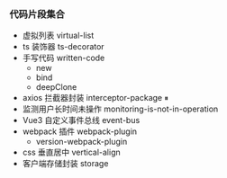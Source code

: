 ### 代码片段集合

- 虚拟列表 virtual-list
- ts 装饰器 ts-decorator
- 手写代码 written-code
    - new
    - bind
    - deepClone
- axios 拦截器封装 interceptor-package ⏸
- 监测用户长时间未操作 monitoring-is-not-in-operation
- Vue3 自定义事件总线 event-bus
- webpack 插件 webpack-plugin
  - version-webpack-plugin
- css 垂直居中 vertical-align
- 客户端存储封装 storage

